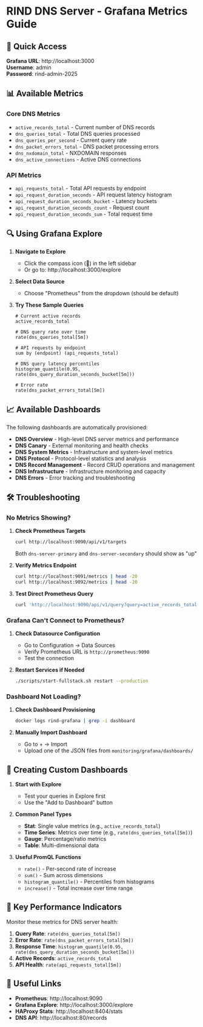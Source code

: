 # RIND DNS Server - Grafana Metrics Guide

## 🚀 Quick Access

**Grafana URL**: http://localhost:3000  
**Username**: admin  
**Password**: rind-admin-2025

## 📊 Available Metrics

### Core DNS Metrics
- `active_records_total` - Current number of DNS records
- `dns_queries_total` - Total DNS queries processed
- `dns_queries_per_second` - Current query rate
- `dns_packet_errors_total` - DNS packet processing errors
- `dns_nxdomain_total` - NXDOMAIN responses
- `dns_active_connections` - Active DNS connections

### API Metrics
- `api_requests_total` - Total API requests by endpoint
- `api_request_duration_seconds` - API request latency histogram
- `api_request_duration_seconds_bucket` - Latency buckets
- `api_request_duration_seconds_count` - Request count
- `api_request_duration_seconds_sum` - Total request time

## 🔍 Using Grafana Explore

1. **Navigate to Explore**
   - Click the compass icon (🧭) in the left sidebar
   - Or go to: http://localhost:3000/explore

2. **Select Data Source**
   - Choose "Prometheus" from the dropdown (should be default)

3. **Try These Sample Queries**
   ```promql
   # Current active records
   active_records_total
   
   # DNS query rate over time
   rate(dns_queries_total[5m])
   
   # API requests by endpoint
   sum by (endpoint) (api_requests_total)
   
   # DNS query latency percentiles
   histogram_quantile(0.95, rate(dns_query_duration_seconds_bucket[5m]))
   
   # Error rate
   rate(dns_packet_errors_total[5m])
   ```

## 📈 Available Dashboards

The following dashboards are automatically provisioned:

- **DNS Overview** - High-level DNS server metrics and performance
- **DNS Canary** - External monitoring and health checks  
- **DNS System Metrics** - Infrastructure and system-level metrics
- **DNS Protocol** - Protocol-level statistics and analysis
- **DNS Record Management** - Record CRUD operations and management
- **DNS Infrastructure** - Infrastructure monitoring and capacity
- **DNS Errors** - Error tracking and troubleshooting

## 🛠 Troubleshooting

### No Metrics Showing?

1. **Check Prometheus Targets**
   ```bash
   curl http://localhost:9090/api/v1/targets
   ```
   Both `dns-server-primary` and `dns-server-secondary` should show as "up"

2. **Verify Metrics Endpoint**
   ```bash
   curl http://localhost:9091/metrics | head -20
   curl http://localhost:9092/metrics | head -20
   ```

3. **Test Direct Prometheus Query**
   ```bash
   curl 'http://localhost:9090/api/v1/query?query=active_records_total'
   ```

### Grafana Can't Connect to Prometheus?

1. **Check Datasource Configuration**
   - Go to Configuration → Data Sources
   - Verify Prometheus URL is `http://prometheus:9090`
   - Test the connection

2. **Restart Services if Needed**
   ```bash
   ./scripts/start-fullstack.sh restart --production
   ```

### Dashboard Not Loading?

1. **Check Dashboard Provisioning**
   ```bash
   docker logs rind-grafana | grep -i dashboard
   ```

2. **Manually Import Dashboard**
   - Go to + → Import
   - Upload one of the JSON files from `monitoring/grafana/dashboards/`

## 📝 Creating Custom Dashboards

1. **Start with Explore**
   - Test your queries in Explore first
   - Use the "Add to Dashboard" button

2. **Common Panel Types**
   - **Stat**: Single value metrics (e.g., `active_records_total`)
   - **Time Series**: Metrics over time (e.g., `rate(dns_queries_total[5m])`)
   - **Gauge**: Percentage/ratio metrics
   - **Table**: Multi-dimensional data

3. **Useful PromQL Functions**
   - `rate()` - Per-second rate of increase
   - `sum()` - Sum across dimensions
   - `histogram_quantile()` - Percentiles from histograms
   - `increase()` - Total increase over time range

## 🎯 Key Performance Indicators

Monitor these metrics for DNS server health:

1. **Query Rate**: `rate(dns_queries_total[5m])`
2. **Error Rate**: `rate(dns_packet_errors_total[5m])`
3. **Response Time**: `histogram_quantile(0.95, rate(dns_query_duration_seconds_bucket[5m]))`
4. **Active Records**: `active_records_total`
5. **API Health**: `rate(api_requests_total[5m])`

## 🔗 Useful Links

- **Prometheus**: http://localhost:9090
- **Grafana Explore**: http://localhost:3000/explore
- **HAProxy Stats**: http://localhost:8404/stats
- **DNS API**: http://localhost:80/records